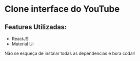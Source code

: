 # Clone interface do YouTube


## Features Utilizadas:

- ReactJS
- Material Ui


Não se esqueça de instalar todas as dependencias e bora codar!
